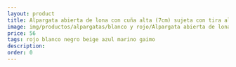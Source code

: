 ```yaml
---
layout: product
title: Alpargata abierta de lona con cuña alta (7cm) sujeta con tira al talón
image: img/productos/alpargatas/blanco y rojo/Alpargata abierta de lona con cuña alta (7cm) sujeta con tira al talón=56 =rojo blanco negro beige azul marino gaimo.webp
price: 56 
tags: rojo blanco negro beige azul marino gaimo
description: 
order: 0
---
```

